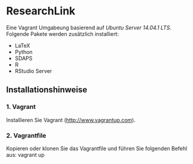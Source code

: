 # ResearchLink
Eine Vagrant Umgabeung basierend auf *Ubuntu Server 14.04.1 LTS*. Folgende Pakete werden zusätzlich installiert:

- LaTeX
- Python
- SDAPS
- R
- RStudio Server

## Installationshinweise

### 1. Vagrant

Installieren Sie Vagrant (http://www.vagrantup.com).

### 2. Vagrantfile

Kopieren oder klonen Sie das Vagrantfile und führen Sie folgenden Befehl aus:
    vagrant up
